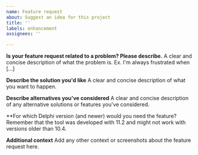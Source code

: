 ```yaml
---
name: Feature request
about: Suggest an idea for this project
title: ''
labels: enhancement
assignees: ''

---
```


**Is your feature request related to a problem? Please describe.**
A clear and concise description of what the problem is. Ex. I'm always frustrated when [...]

**Describe the solution you'd like**
A clear and concise description of what you want to happen.

**Describe alternatives you've considered**
A clear and concise description of any alternative solutions or features you've considered.

**For which Delphi version (and newer) would you need the feature?
Remember that the tool was developed with 11.2 and might not work with versions older 
than 10.4.

**Additional context**
Add any other context or screenshots about the feature request here.
